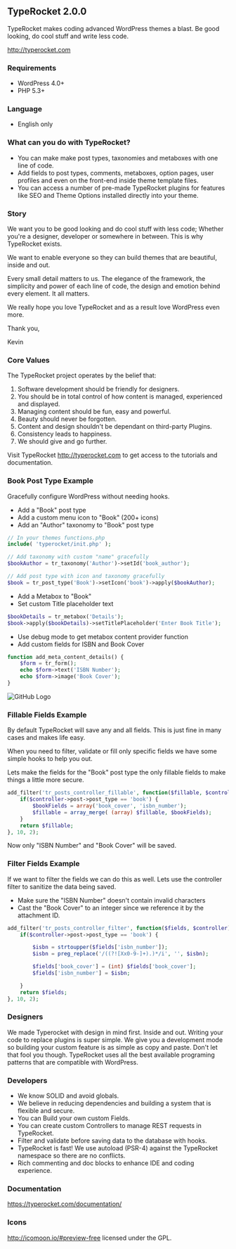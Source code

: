 ## TypeRocket 2.0.0
TypeRocket makes coding advanced WordPress themes a blast. Be good looking, do cool stuff and write less code.

http://typerocket.com

### Requirements

- WordPress 4.0+
- PHP 5.3+

### Language

- English only

### What can you do with TypeRocket?

- You can make make post types, taxonomies and metaboxes with one line of code.
- Add fields to post types, comments, metaboxes, option pages, user profiles and even on the front-end inside theme template files.
- You can access a number of pre-made TypeRocket plugins for features like SEO and Theme Options installed directly into your theme.

### Story

We want you to be good looking and do cool stuff with less code; Whether you're a designer, developer or somewhere in between. This is why TypeRocket exists.

We want to enable everyone so they can build themes that are beautiful, inside and out.

Every small detail matters to us. The elegance of the framework, the simplicity and power of each line of code, the design and emotion behind every element. It all matters.

We really hope you love TypeRocket and as a result love WordPress even more.

Thank you,

Kevin

### Core Values

The TypeRocket project operates by the belief that:

1. Software development should be friendly for designers.
2. You should be in total control of how content is managed, experienced and displayed.
3. Managing content should be fun, easy and powerful.
4. Beauty should never be forgotten.
5. Content and design shouldn't be dependant on third-party Plugins.
6. Consistency leads to happiness.
7. We should give and go further.

Visit TypeRocket http://typerocket.com to get access to the tutorials and documentation.

### Book Post Type Example

Gracefully configure WordPress without needing hooks.

- Add a "Book" post type
- Add a custom menu icon to "Book" (200+ icons)
- Add an "Author" taxonomy to "Book" post type

```php
// In your themes functions.php
include( 'typerocket/init.php' );

// Add taxonomy with custom "name" gracefully
$bookAuthor = tr_taxonomy('Author')->setId('book_author');

// Add post type with icon and taxonomy gracefully
$book = tr_post_type('Book')->setIcon('book')->apply($bookAuthor);
```

- Add a Metabox to "Book"
- Set custom Title placeholder text

```php
$bookDetails = tr_metabox('Details');
$book->apply($bookDetails)->setTitlePlaceholder('Enter Book Title');
```

- Use debug mode to get metabox content provider function
- Add custom fields for ISBN and Book Cover

```php
function add_meta_content_details() {
    $form = tr_form();
    echo $form->text('ISBN Number');
    echo $form->image('Book Cover');
}
```

![GitHub Logo](http://typerocket.com/github/typerocket-book-example.png)

### Fillable Fields Example

By default TypeRocket will save any and all fields. This is just fine in many cases and makes life easy.

When you need to filter, validate or fill only specific fields we have some simple hooks to help you out.

Lets make the fields for the "Book" post type the only fillable fields to make things a little more secure.

```php
add_filter('tr_posts_controller_fillable', function($fillable, $controller) {
    if($controller->post->post_type == 'book') {
        $bookFields = array('book_cover', 'isbn_number');
        $fillable = array_merge( (array) $fillable, $bookFields);
    }
    return $fillable;
}, 10, 2);
```

Now only "ISBN Number" and "Book Cover" will be saved.

### Filter Fields Example

If we want to filter the fields we can do this as well. Lets use the controller filter to sanitize the data being saved.

- Make sure the "ISBN Number" doesn't contain invalid characters
- Cast the "Book Cover" to an integer since we reference it by the attachment ID.

```php
add_filter('tr_posts_controller_filter', function($fields, $controller) {
    if($controller->post->post_type == 'book') {

        $isbn = strtoupper($fields['isbn_number']);
        $isbn = preg_replace('/((?![Xx0-9-]+).)*/i', '', $isbn);

        $fields['book_cover'] = (int) $fields['book_cover'];
        $fields['isbn_number'] = $isbn;

    }
    return $fields;
}, 10, 2);
```

### Designers

We made Typerocket with design in mind first. Inside and out. Writing your code to replace plugins is super simple. We give you a development mode so building your custom feature is as simple as copy and paste. Don't let that fool you though. TypeRocket uses all the best available programing patterns that are compatible with WordPress.

### Developers

- We know SOLID and avoid globals.
- We believe in reducing dependencies and building a system that is flexible and secure.
- You can Build your own custom Fields.
- You can create custom Controllers to manage REST requests in TypeRocket.
- Filter and validate before saving data to the database with hooks.
- TypeRocket is fast! We use autoload (PSR-4) against the TypeRocket namespace so there are no conflicts.
- Rich commenting and doc blocks to enhance IDE and coding experience.

### Documentation

https://typerocket.com/documentation/

### Icons

http://icomoon.io/#preview-free licensed under the GPL.
